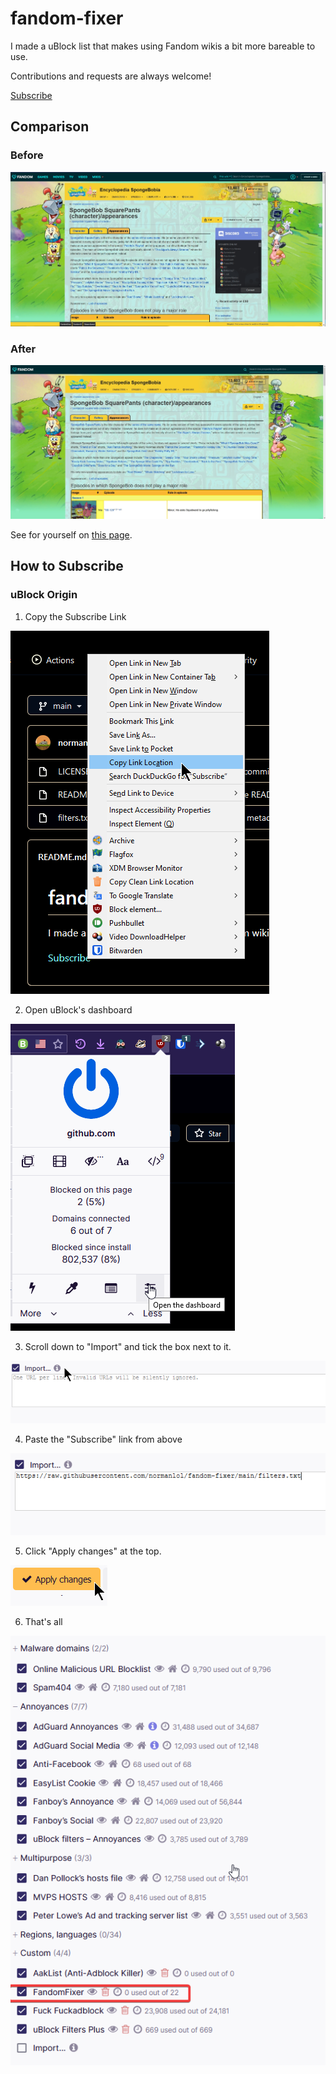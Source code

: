 # fandom-fixer
I made a uBlock list that makes using Fandom wikis a bit more bareable to use.

Contributions and requests are always welcome!

[Subscribe](https://raw.githubusercontent.com/normanlol/fandom-fixer/main/filters.txt)

## Comparison
### Before
![Before](./before-after/before.jpg)

### After
![After](./before-after/after.jpg)

See for yourself on [this page](https://spongebob.fandom.com/wiki/SpongeBob_SquarePants_(character)/appearances).
## How to Subscribe
### uBlock Origin
1. Copy the Subscribe Link

![Copy link](./howto/1.png)

2. Open uBlock's dashboard

![Open dashboard](./howto/2.png)

3. Scroll down to "Import" and tick the box next to it.

![Import menu](./howto/3.png)

4. Paste the "Subscribe" link from above

![Import menu with the sub link pasted in it](./howto/4.png)

5. Click "Apply changes" at the top.

![Apply changes](./howto/5.png)

6. That's all

![Completed!](./howto/6.png)